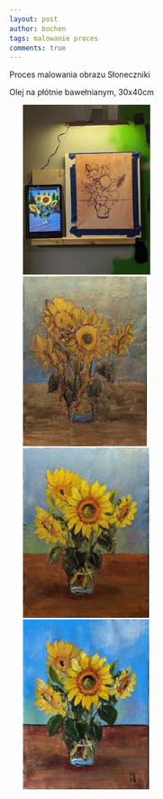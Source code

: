 ```yaml
---
layout: post
author: bochen
tags: malowanie proces
comments: true
---
```

Proces malowania obrazu Słoneczniki

Olej na płótnie bawełnianym, 30x40cm

<ul id="media" class="clearfix justified-gallery">
<div
            class="albumList"
            data-sub-html=""
            data-download-url="../assets/images/005_sloneczniki_proces/large_000.jpg"
            data-src="../assets/images/005_sloneczniki_proces/large_000.jpg"
            data-exthumbimage="../assets/images/005_sloneczniki_proces/thumb_000.jpg"
            >
            <a href="../assets/images/005_sloneczniki_proces/large_000.jpg">
            <img src="../assets/images/005_sloneczniki_proces/small_000.jpg" height="300" />
            </a>
            </div>
<div
            class="albumList"
            data-sub-html=""
            data-download-url="../assets/images/005_sloneczniki_proces/large_001.jpg"
            data-src="../assets/images/005_sloneczniki_proces/large_001.jpg"
            data-exthumbimage="../assets/images/005_sloneczniki_proces/thumb_001.jpg"
            >
            <a href="../assets/images/005_sloneczniki_proces/large_001.jpg">
            <img src="../assets/images/005_sloneczniki_proces/small_001.jpg" height="300" />
            </a>
            </div>
<div
            class="albumList"
            data-sub-html=""
            data-download-url="../assets/images/005_sloneczniki_proces/large_002.jpg"
            data-src="../assets/images/005_sloneczniki_proces/large_002.jpg"
            data-exthumbimage="../assets/images/005_sloneczniki_proces/thumb_002.jpg"
            >
            <a href="../assets/images/005_sloneczniki_proces/large_002.jpg">
            <img src="../assets/images/005_sloneczniki_proces/small_002.jpg" height="300" />
            </a>
            </div>
<div
            class="albumList"
            data-sub-html=""
            data-download-url="../assets/images/005_sloneczniki_proces/large_003.jpg"
            data-src="../assets/images/005_sloneczniki_proces/large_003.jpg"
            data-exthumbimage="../assets/images/005_sloneczniki_proces/thumb_003.jpg"
            >
            <a href="../assets/images/005_sloneczniki_proces/large_003.jpg">
            <img src="../assets/images/005_sloneczniki_proces/small_003.jpg" height="300" />
            </a>
            </div>
</ul>
